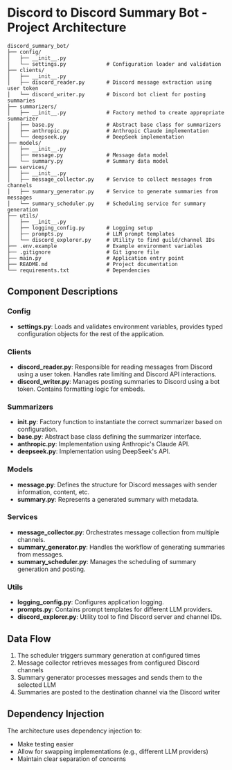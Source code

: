 # Discord to Discord Summary Bot - Project Architecture

```
discord_summary_bot/
├── config/
│   ├── __init__.py
│   └── settings.py             # Configuration loader and validation
├── clients/
│   ├── __init__.py
│   ├── discord_reader.py       # Discord message extraction using user token
│   └── discord_writer.py       # Discord bot client for posting summaries
├── summarizers/
│   ├── __init__.py             # Factory method to create appropriate summarizer
│   ├── base.py                 # Abstract base class for summarizers
│   ├── anthropic.py            # Anthropic Claude implementation
│   └── deepseek.py             # DeepSeek implementation
├── models/
│   ├── __init__.py
│   ├── message.py              # Message data model
│   └── summary.py              # Summary data model
├── services/
│   ├── __init__.py
│   ├── message_collector.py    # Service to collect messages from channels
│   ├── summary_generator.py    # Service to generate summaries from messages
│   └── summary_scheduler.py    # Scheduling service for summary generation
├── utils/
│   ├── __init__.py
│   ├── logging_config.py       # Logging setup
│   ├── prompts.py              # LLM prompt templates
│   └── discord_explorer.py     # Utility to find guild/channel IDs
├── .env.example                # Example environment variables
├── .gitignore                  # Git ignore file
├── main.py                     # Application entry point
├── README.md                   # Project documentation
└── requirements.txt            # Dependencies
```

## Component Descriptions

### Config

- **settings.py**: Loads and validates environment variables, provides typed configuration objects for the rest of the application.

### Clients

- **discord_reader.py**: Responsible for reading messages from Discord using a user token. Handles rate limiting and Discord API interactions.
- **discord_writer.py**: Manages posting summaries to Discord using a bot token. Contains formatting logic for embeds.

### Summarizers

- ****init**.py**: Factory function to instantiate the correct summarizer based on configuration.
- **base.py**: Abstract base class defining the summarizer interface.
- **anthropic.py**: Implementation using Anthropic's Claude API.
- **deepseek.py**: Implementation using DeepSeek's API.

### Models

- **message.py**: Defines the structure for Discord messages with sender information, content, etc.
- **summary.py**: Represents a generated summary with metadata.

### Services

- **message_collector.py**: Orchestrates message collection from multiple channels.
- **summary_generator.py**: Handles the workflow of generating summaries from messages.
- **summary_scheduler.py**: Manages the scheduling of summary generation and posting.

### Utils

- **logging_config.py**: Configures application logging.
- **prompts.py**: Contains prompt templates for different LLM providers.
- **discord_explorer.py**: Utility tool to find Discord server and channel IDs.

## Data Flow

1. The scheduler triggers summary generation at configured times
2. Message collector retrieves messages from configured Discord channels
3. Summary generator processes messages and sends them to the selected LLM
4. Summaries are posted to the destination channel via the Discord writer

## Dependency Injection

The architecture uses dependency injection to:

- Make testing easier
- Allow for swapping implementations (e.g., different LLM providers)
- Maintain clear separation of concerns
